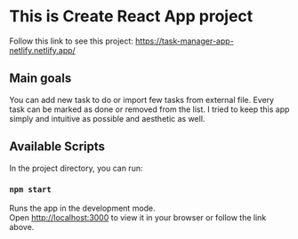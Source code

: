 # This is Create React App project

Follow this link to see this project:
https://task-manager-app-netlify.netlify.app/

## Main goals

You can add new task to do or import few tasks from external file. Every task can be marked as done or removed from the list. I tried to keep this app simply and intuitive as possible and aesthetic as well.

## Available Scripts

In the project directory, you can run:

### `npm start`

Runs the app in the development mode.\
Open [http://localhost:3000](http://localhost:3000) to view it in your browser or follow the link above.


